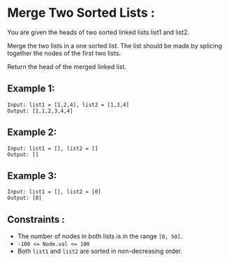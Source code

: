 # Merge Two Sorted Lists :

You are given the heads of two sorted linked lists list1 and list2.

Merge the two lists in a one sorted list. The list should be made by splicing together the nodes of the first two lists.

Return the head of the merged linked list.

## Example 1:
```
Input: list1 = [1,2,4], list2 = [1,3,4]
Output: [1,1,2,3,4,4]
```

## Example 2:
```
Input: list1 = [], list2 = []
Output: []
```

## Example 3:
```
Input: list1 = [], list2 = [0]
Output: [0]
```

## Constraints :
- The number of nodes in both lists is in the range `[0, 50]`.
- `-100 <= Node.val <= 100`
- Both `list1` and `list2` are sorted in non-decreasing order.